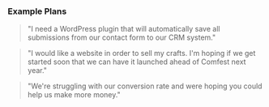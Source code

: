 ###  Example Plans

> "I need a WordPress plugin that will automatically save all submissions from our contact form to our CRM system."

<!-- .element: class="fragment current-fragment remove-spacing" -->

> "I would like a website in order to sell my crafts. I'm hoping if we get started soon that we can have it launched ahead of Comfest next year."

<!-- .element: class="fragment current-fragment remove-spacing" -->

> "We're struggling with our conversion rate and were hoping you could help us make more money."

<!-- .element: class="fragment" -->